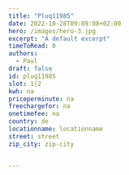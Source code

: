 ```yaml
---
title: "Pluq11985"
date: 2022-10-28T09:09:08+02:00
hero: /images/hero-3.jpg
excerpt: "A default excerpt"
timeToRead: 0
authors:
  - Paul
draft: false
id: pluq11985
slot: 1|2
kwh: na
priceperminute: na
freechargefor: na
onetimefee: na
country: de
locationname: locationname
street: street
zip_city: zip-city


---
```


